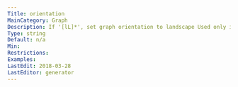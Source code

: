 ```yaml
---
Title: orientation
MainCategory: Graph
Description: If '[lL]*', set graph orientation to landscape Used only if rotate is not defined.
Type: string
Default: n/a
Min: 
Restrictions: 
Examples: 
LastEdit: 2018-03-28
LastEditor: generator
---
```



